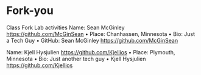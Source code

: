 # Fork-you
Class Fork Lab activities
Name: Sean McGinley https://github.com/McGinSean
•	Place: Chanhassen, Minnesota
•	Bio: Just a Tech Guy
•	GitHub: Sean McGinley https://github.com/McGinSean

Name: Kjell Hysjulien https://github.com/Kjellios
•	Place: Plymouth, Minnesota
•	Bio: Just another tech guy
•	Kjell Hysjulien https://github.com/Kjellios